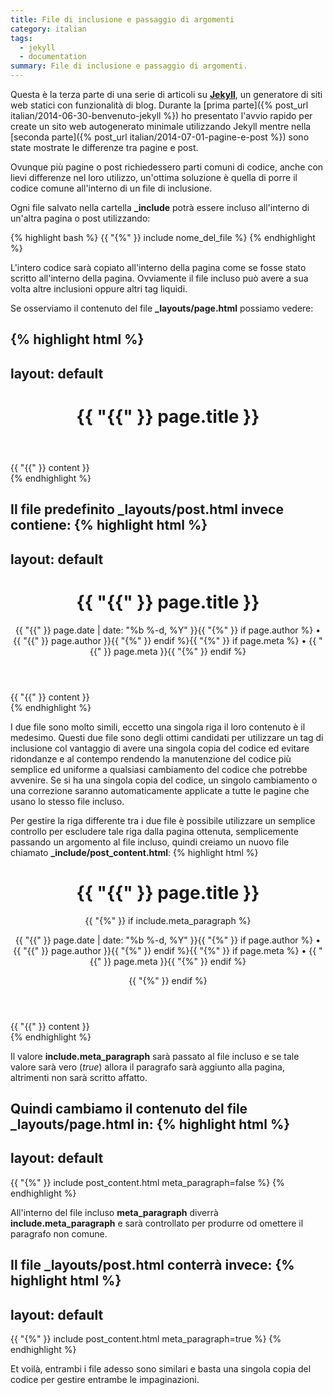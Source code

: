 ```yaml
---
title: File di inclusione e passaggio di argomenti
category: italian
tags:
  - jekyll
  - documentation
summary: File di inclusione e passaggio di argomenti.
---
```


Questa è la terza parte di una serie di articoli su 
[**Jekyll**](http://jekyllrb.com/), un generatore di siti web statici con
funzionalità di blog.
Durante la [prima parte]({% post_url italian/2014-06-30-benvenuto-jekyll %}) ho
presentato l'avvio rapido per create un sito web autogenerato minimale
utilizzando Jekyll mentre nella [seconda parte]({% post_url italian/2014-07-01-pagine-e-post %})
sono state mostrate le differenze tra pagine e post.

Ovunque più pagine o post richiedessero parti comuni di codice, anche con lievi
differenze nel loro utilizzo, un'ottima soluzione è quella di porre il codice
comune all'interno di un file di inclusione.

Ogni file salvato nella cartella **_include** potrà essere incluso all'interno
di un'altra pagina o post utilizzando:

{% highlight bash %}
{{ "{%" }} include nome_del_file %}
{% endhighlight %}

L'intero codice sarà copiato all'interno della pagina come se fosse stato
scritto all'interno della pagina. Ovviamente il file incluso può avere a sua
volta altre inclusioni oppure altri tag liquidi.

Se osserviamo il contenuto del file **_layouts/page.html** possiamo vedere:

{% highlight html %}
---
layout: default
---
<div class="post">

  <header class="post-header">
    <h1>{{ "{{" }} page.title }}</h1>
  </header>

  <article class="post-content">
  {{ "{{" }} content }}
  </article>

</div>
{% endhighlight %}

Il file predefinito **_layouts/post.html** invece contiene:
{% highlight html %}
---
layout: default
---
<div class="post">

  <header class="post-header">
    <h1>{{ "{{" }} page.title }}</h1>
    <p class="meta">{{ "{{" }} page.date | date: "%b %-d, %Y" }}{{ "{%" }} if page.author %} • {{ "{{" }} page.author }}{{ "{%" }} endif %}{{ "{%" }} if page.meta %} • {{ "{{" }} page.meta }}{{ "{%" }} endif %}</p>
  </header>

  <article class="post-content">
  {{ "{{" }} content }}
  </article>

</div>
{% endhighlight %}

I due file sono molto simili, eccetto una singola riga il loro contenuto è il
medesimo. Questi due file sono degli ottimi candidati per utilizzare un tag di
inclusione col vantaggio di avere una singola copia del codice ed evitare
ridondanze e al contempo rendendo la manutenzione del codice più semplice ed
uniforme a qualsiasi cambiamento del codice che potrebbe avvenire. Se si ha
una singola copia del codice, un singolo cambiamento o una correzione saranno
automaticamente applicate a tutte le pagine che usano lo stesso file incluso.

Per gestire la riga differente tra i due file è possibile utilizzare un semplice
controllo per escludere tale riga dalla pagina ottenuta, semplicemente passando
un argomento al file incluso, quindi creiamo un nuovo file chiamato
**_include/post_content.html**:
{% highlight html %}
<div class="post">

  <header class="post-header">
    <h1>{{ "{{" }} page.title }}</h1>
{{ "{%" }} if include.meta_paragraph %}
    <p class="meta">{{ "{{" }} page.date | date: "%b %-d, %Y" }}{{ "{%" }} if page.author %} • {{ "{{" }} page.author }}{{ "{%" }} endif %}{{ "{%" }} if page.meta %} • {{ "{{" }} page.meta }}{{ "{%" }} endif %}</p>
{{ "{%" }} endif %}
  </header>

  <article class="post-content">
  {{ "{{" }} content }}
  </article>

</div>
{% endhighlight %}

Il valore **include.meta_paragraph** sarà passato al file incluso e se tale
valore sarà vero (_true_) allora il paragrafo sarà aggiunto alla pagina,
altrimenti non sarà scritto affatto.

Quindi cambiamo il contenuto del file **_layouts/page.html** in:
{% highlight html %}
---
layout: default
---
{{ "{%" }} include post_content.html meta_paragraph=false %}
{% endhighlight %}

All'interno del file incluso **meta_paragraph** diverrà **include.meta_paragraph**
e sarà controllato per produrre od omettere il paragrafo non comune.

Il file **_layouts/post.html** conterrà invece:
{% highlight html %}
---
layout: default
---
{{ "{%" }} include post_content.html meta_paragraph=true %}
{% endhighlight %}

Et voilà, entrambi i file adesso sono similari e basta una singola copia del
codice per gestire entrambe le impaginazioni.